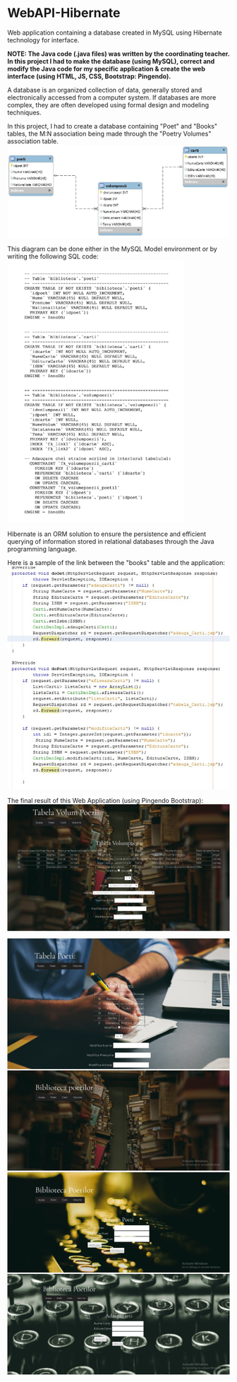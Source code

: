 # WebAPI-Hibernate
Web application containing a database created in MySQL using Hibernate technology for interface.

<b>NOTE: 
The Java code (.java files) was written by the coordinating teacher. 
In this project I had to make the database (using MySQL), correct and modify the Java code for my specific application & create the web interface (using HTML, JS, CSS, Bootstrap: Pingendo).</b>

A database is an organized collection of data, generally stored and electronically accessed from a computer system. 
If databases are more complex, they are often developed using formal design and modeling techniques.

In this project, I had to create a database containing "Poet" and "Books" tables,
the M:N association being made through the "Poetry Volumes" association table.
<img src="Images/DataBase.jpg">

This diagram can be done either in the MySQL Model environment or by writing the following SQL code:
<img src="Images/SQLCode.jpg" width="400">

Hibernate is an ORM solution to ensure the persistence and efficient querying of information stored in relational databases through the Java programming language.

Here is a sample of the link between the "books" table and the application:
<img src="Images/CodeSample.jpg">

The final result of this Web Application (using Pingendo Bootstrap):
<img src="Images/Sample1.jpg">

<img src="Images/Sample2.jpg">

<img src="Images/Sample3.jpg">

<img src="Images/Sample4.jpg">

<img src="Images/Sample5.jpg">
